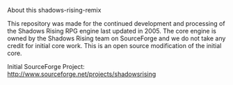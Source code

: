About this shadows-rising-remix

This repository was made for the continued development and processing of the Shadows Rising RPG engine last updated in 2005. The core engine is owned by the Shadows Rising team on SourceForge and we do not take any credit for initial core work. This is an open source modification of the initial core.

Initial SourceForge Project: http://www.sourceforge.net/projects/shadowsrising